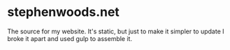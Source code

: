 # stephenwoods.net
The source for my website. It's static, but just to make it simpler to update I broke it apart and used gulp to assemble it.

